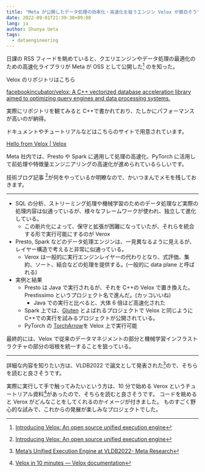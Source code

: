 ```yaml
---
title: "Meta が公開したデータ処理の効率化・高速化を狙うエンジン Velox が面白そう"
date: 2022-09-01T21:39:30+09:00
lang: ja
author: Shunya Ueta
tags:
  - dataengineering
---
```


日課の RSS フィードを眺めていると、クエリエンジンやデータ処理の最適化のための高速化ライブラリが Meta が OSS として公開した[^verox-blog] のを知った。

Velox のリポジトリはこちら

[facebookincubator/velox: A C\+\+ vectorized database acceleration library aimed to optimizing query engines and data processing systems\.](https://github.com/facebookincubator/velox)

実際にリポジトリを観てみると C++で書かれており、たしかにパフォーマンスが高いのが納得。

ドキュメントやチュートリアルなどはこちらのサイトで用意されています。

[Hello from Velox \| Velox](https://velox-lib.io/)

Meta 社内では、Presto や Spark に適用して処理の高速化、PyTorch に活用して前処理や特徴量エンジニアリングの高速化が進められているらしいです。

技術ブログ記事 [^verox-blog]が何をやっているか明瞭なので、かいつまんでメモを残しておきます。

---

- SQL の分析、ストリーミング処理や機械学習のためのデータ処理など実際の処理内容は似通っているが、様々なフレームワークが使われ、独立して進化している。
  - この断片化によって、保守と拡張が困難になっていたが、それらを統合する形で実行可能にするのが Verox
- Presto, Spark などのデータ処理エンジンは、一見異なるように見えるが、レイヤー構造で考えると非常に似通っている。
  - Verox は一般的に実行エンジンレイヤーの代わりとなり、式評価、集約、ソート、結合などの処理を提供する。(一般的に data plane と呼ばれる)
- 実例と結果
  - Presto は Java で実行されるが、それを C++の Velox で置き換えた。Prestissimo というプロジェクト名で進んだ。(カッコいいね)
    - Java での実行と比べると、大体 6 倍ほど高速化された
  - Spark 上では、[Gluten](https://github.com/oap-project/gluten) とよばれるプロジェクトで Velox と同じように C++での実行を試みるプロジェクトが公開されている。
  - PyTorch の [TorchArrow](https://pytorch.org/torcharrow/beta/index.html)を Velox 上で実行可能

最終的には、Velox で従来のデータマネジメントの部分と機械学習インフラストラクチャの部分の垣根を統一することを狙っている。

---

詳細な内容を知りたい方は、VLDB2022 で論文として発表された[^vldb]ので、そちらを読むと良さそうです。

実際に実行して手で触ってみたいという方は、10 分で始める Verox というチュートリアル資料[^verox-10m]があったので、そちらを読むと良さそうです。
コードを眺めると Verox がどんなことをしてくれるのかイメージが付きました。
ものすごく野心的な試みで、これからの発展が楽しみなプロジェクトでした。

[^verox-blog]: [Introducing Velox: An open source unified execution engine](https://engineering.fb.com/2022/08/31/open-source/velox/)
[^vldb]: [Meta’s Unified Execution Engine at VLDB2022\- Meta Research](https://research.facebook.com/publications/velox-metas-unified-execution-engine/)
[^verox-10m]: [Velox in 10 minutes — Velox documentation](https://facebookincubator.github.io/velox/velox-in-10-min.html)
